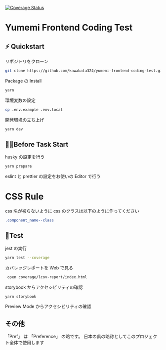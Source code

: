 [![Coverage Status](https://coveralls.io/repos/github/kawabata324/yumemi-frontend-coding-test/badge.svg?branch=main)](https://coveralls.io/github/kawabata324/yumemi-frontend-coding-test?branch=main)

# Yumemi Frontend Coding Test

## ⚡️ Quickstart

リポジトリをクローン

```bash
git clone https://github.com/kawabata324/yumemi-frontend-coding-test.git
```

Package の Install

```bash
yarn
```

環境変数の設定

```bash
cp .env.example .env.local
```

開発環境の立ち上げ

```bash
yarn dev
```

## 🧑‍💻Before Task Start

husky の設定を行う

```bash
yarn prepare
```

eslint と prettier の設定をお使いの Editor で行う

# CSS Rule

css 名が被らないように css のクラスは以下のように作ってください

```css
.component_name--class
```

## 🧪Test

jest の実行

```bash
yarn test --coverage
```

カバレッジレポートを Web で見る

```bash
 open coverage/lcov-report/index.html
```

storybook からアクセシビリティの確認

```bash
yarn storybook
```

Preview Mode からアクセシビリティの確認

## その他

「Pref」 は 「Preference」 の略です。
日本の県の略称としてこのプロジェクト全体で使用します
